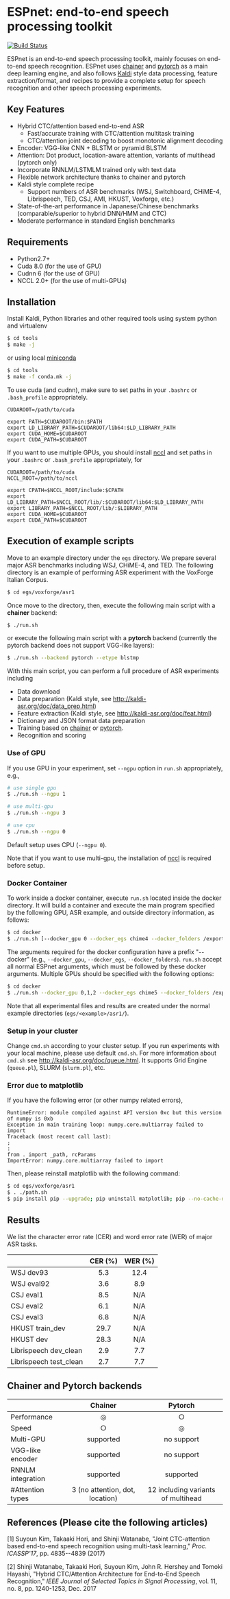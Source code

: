 # ESPnet: end-to-end speech processing toolkit

[![Build Status](https://travis-ci.org/espnet/espnet.svg?branch=master)](https://travis-ci.org/espnet/espnet)

ESPnet is an end-to-end speech processing toolkit, mainly focuses on end-to-end speech recognition.
ESPnet uses [chainer](https://chainer.org/) and [pytorch](http://pytorch.org/) as a main deep learning engine, 
and also follows [Kaldi](http://kaldi-asr.org/) style data processing, feature extraction/format, and recipes to provide a complete setup for speech recognition and other speech processing experiments.


## Key Features

- Hybrid CTC/attention based end-to-end ASR 
  - Fast/accurate training with CTC/attention multitask training
  - CTC/attention joint decoding to boost monotonic alignment decoding
- Encoder: VGG-like CNN + BLSTM or pyramid BLSTM
- Attention: Dot product, location-aware attention, variants of multihead (pytorch only)
- Incorporate RNNLM/LSTMLM trained only with text data
- Flexible network architecture thanks to chainer and pytorch
- Kaldi style complete recipe 
  - Support numbers of ASR benchmarks (WSJ, Switchboard, CHiME-4, Librispeech, TED, CSJ, AMI, HKUST, Voxforge, etc.)
- State-of-the-art performance in Japanese/Chinese benchmarks (comparable/superior to hybrid DNN/HMM and CTC)
- Moderate performance in standard English benchmarks

## Requirements
- Python2.7+  
- Cuda 8.0 (for the use of GPU)  
- Cudnn 6 (for the use of GPU)  
- NCCL 2.0+ (for the use of multi-GPUs)

## Installation

Install Kaldi, Python libraries and other required tools using system python and virtualenv
```sh
$ cd tools
$ make -j
```
or using local [miniconda](https://conda.io/docs/glossary.html#miniconda-glossary)
```sh
$ cd tools
$ make -f conda.mk -j
```


To use cuda (and cudnn), make sure to set paths in your `.bashrc` or `.bash_profile` appropriately.
```
CUDAROOT=/path/to/cuda

export PATH=$CUDAROOT/bin:$PATH
export LD_LIBRARY_PATH=$CUDAROOT/lib64:$LD_LIBRARY_PATH
export CUDA_HOME=$CUDAROOT
export CUDA_PATH=$CUDAROOT
```

If you want to use multiple GPUs, you should install [nccl](https://developer.nvidia.com/nccl) 
and set paths in your `.bashrc` or `.bash_profile` appropriately, for 
```
CUDAROOT=/path/to/cuda
NCCL_ROOT=/path/to/nccl

export CPATH=$NCCL_ROOT/include:$CPATH
export LD_LIBRARY_PATH=$NCCL_ROOT/lib/:$CUDAROOT/lib64:$LD_LIBRARY_PATH
export LIBRARY_PATH=$NCCL_ROOT/lib/:$LIBRARY_PATH
export CUDA_HOME=$CUDAROOT
export CUDA_PATH=$CUDAROOT
```
## Execution of example scripts
Move to an example directory under the `egs` directory.
We prepare several major ASR benchmarks including WSJ, CHiME-4, and TED.
The following directory is an example of performing ASR experiment with the VoxForge Italian Corpus.
```sh
$ cd egs/voxforge/asr1
```
Once move to the directory, then, execute the following main script with a **chainer** backend:
```sh
$ ./run.sh
```
or execute the following main script with a **pytorch** backend 
(currently the pytorch backend does not support VGG-like layers):
```sh
$ ./run.sh --backend pytorch --etype blstmp
```
With this main script, you can perform a full procedure of ASR experiments including
- Data download
- Data preparation (Kaldi style, see http://kaldi-asr.org/doc/data_prep.html)
- Feature extraction (Kaldi style, see http://kaldi-asr.org/doc/feat.html)
- Dictionary and JSON format data preparation
- Training based on [chainer](https://chainer.org/) or [pytorch](http://pytorch.org/).
- Recognition and scoring

### Use of GPU
If you use GPU in your experiment, set `--ngpu` option in `run.sh` appropriately, e.g., 
```sh
# use single gpu
$ ./run.sh --ngpu 1

# use multi-gpu
$ ./run.sh --ngpu 3

# use cpu
$ ./run.sh --ngpu 0
```
Default setup uses CPU (`--ngpu 0`).  

Note that if you want to use multi-gpu, the installation of [nccl](https://developer.nvidia.com/nccl) 
is required before setup.

### Docker Container
To work inside a docker container, execute `run.sh` located inside the docker directory.
It will build a container and execute the main program specified by the following GPU, ASR example, and outside directory information, as follows:
```sh
$ cd docker
$ ./run.sh [--docker_gpu 0 --docker_egs chime4 --docker_folders /export/corpora4/CHiME4/CHiME3] --dlayers 1 --ngpu 1 
```
The arguments required for the docker configuration have a prefix "--docker" (e.g., `--docker_gpu`, `--docker_egs`, `--docker_folders`). `run.sh` accept all normal ESPnet arguments, which must be followed by these docker arguments.
Multiple GPUs should be specified with the following options:
```sh
$ cd docker
$ ./run.sh --docker_gpu 0,1,2 --docker_egs chime5 --docker_folders /export/corpora4/CHiME5 --ngpu 3
```
Note that all experimental files and results are created under the normal example directories (`egs/<example>/asr1/`).

### Setup in your cluster
Change `cmd.sh` according to your cluster setup.
If you run experiments with your local machine, please use default `cmd.sh`.
For more information about `cmd.sh` see http://kaldi-asr.org/doc/queue.html.
It supports Grid Engine (`queue.pl`), SLURM (`slurm.pl`), etc.

### Error due to matplotlib
If you have the following error (or other numpy related errors), 
```
RuntimeError: module compiled against API version 0xc but this version of numpy is 0xb
Exception in main training loop: numpy.core.multiarray failed to import
Traceback (most recent call last):
;
:
from . import _path, rcParams
ImportError: numpy.core.multiarray failed to import
```
Then, please reinstall matplotlib with the following command:
```sh
$ cd egs/voxforge/asr1
$ . ./path.sh
$ pip install pip --upgrade; pip uninstall matplotlib; pip --no-cache-dir install matplotlib
```

## Results

We list the character error rate (CER) and word error rate (WER) of major ASR tasks.

|           | CER (%) | WER (%)  |
|-----------|:----:|:----:|
| WSJ dev93 | 5.3 | 12.4 |
| WSJ eval92| 3.6 |  8.9 |
| CSJ eval1 | 8.5 | N/A  |
| CSJ eval2 | 6.1 | N/A  |
| CSJ eval3 | 6.8 | N/A  |
| HKUST train_dev | 29.7 | N/A  |
| HKUST dev       | 28.3 | N/A  |
| Librispeech dev_clean  | 2.9 | 7.7 |
| Librispeech test_clean | 2.7 | 7.7 |


## Chainer and Pytorch backends

|           | Chainer | Pytorch |
|-----------|:----:|:----:|
| Performance | ◎ | ○ |
| Speed | ○ | ◎ |
| Multi-GPU | supported | no support |
| VGG-like encoder | supported | no support |
| RNNLM integration | supported | supported |
| #Attention types | 3 (no attention, dot, location) | 12 including variants of multihead |

## References (Please cite the following articles)
[1] Suyoun Kim, Takaaki Hori, and Shinji Watanabe, "Joint CTC-attention based end-to-end speech recognition using multi-task learning," *Proc. ICASSP'17*, pp. 4835--4839 (2017)

[2] Shinji Watanabe, Takaaki Hori, Suyoun Kim, John R. Hershey and Tomoki Hayashi, "Hybrid CTC/Attention Architecture for End-to-End Speech Recognition," *IEEE Journal of Selected Topics in Signal Processing*, vol. 11, no. 8, pp. 1240-1253, Dec. 2017


